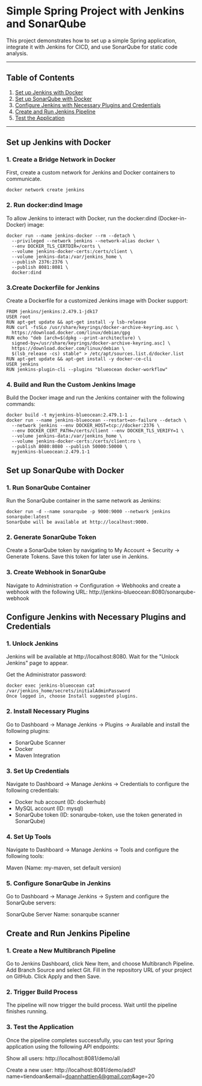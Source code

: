 # Simple Spring Project with Jenkins and SonarQube

This project demonstrates how to set up a simple Spring application, integrate it with Jenkins for CICD, and use SonarQube for static code analysis.

---

## Table of Contents

1. [Set up Jenkins with Docker](#set-up-jenkins-with-docker)
2. [Set up SonarQube with Docker](#set-up-sonarqube-with-docker)
3. [Configure Jenkins with Necessary Plugins and Credentials](#configure-jenkins-with-necessary-plugins-and-credentials)
4. [Create and Run Jenkins Pipeline](#create-and-run-jenkins-pipeline)
5. [Test the Application](#test-the-application)

---

## Set up Jenkins with Docker

### 1. Create a Bridge Network in Docker

First, create a custom network for Jenkins and Docker containers to communicate.

```
docker network create jenkins
```
### 2. Run docker:dind Image
To allow Jenkins to interact with Docker, run the docker:dind (Docker-in-Docker) image:

```
docker run --name jenkins-docker --rm --detach \
  --privileged --network jenkins --network-alias docker \
  --env DOCKER_TLS_CERTDIR=/certs \
  --volume jenkins-docker-certs:/certs/client \
  --volume jenkins-data:/var/jenkins_home \
  --publish 2376:2376 \
  --publish 8081:8081 \
  docker:dind
```

### 3.Create Dockerfile for Jenkins
Create a Dockerfile for a customized Jenkins image with Docker support:

```
FROM jenkins/jenkins:2.479.1-jdk17
USER root
RUN apt-get update && apt-get install -y lsb-release
RUN curl -fsSLo /usr/share/keyrings/docker-archive-keyring.asc \
  https://download.docker.com/linux/debian/gpg
RUN echo "deb [arch=$(dpkg --print-architecture) \
  signed-by=/usr/share/keyrings/docker-archive-keyring.asc] \
  https://download.docker.com/linux/debian \
  $(lsb_release -cs) stable" > /etc/apt/sources.list.d/docker.list
RUN apt-get update && apt-get install -y docker-ce-cli
USER jenkins
RUN jenkins-plugin-cli --plugins "blueocean docker-workflow"
```

### 4. Build and Run the Custom Jenkins Image
Build the Docker image and run the Jenkins container with the following commands:

```
docker build -t myjenkins-blueocean:2.479.1-1 .
docker run --name jenkins-blueocean --restart=on-failure --detach \
  --network jenkins --env DOCKER_HOST=tcp://docker:2376 \
  --env DOCKER_CERT_PATH=/certs/client --env DOCKER_TLS_VERIFY=1 \
  --volume jenkins-data:/var/jenkins_home \
  --volume jenkins-docker-certs:/certs/client:ro \
  --publish 8080:8080 --publish 50000:50000 \
  myjenkins-blueocean:2.479.1-1
```
## Set up SonarQube with Docker
### 1. Run SonarQube Container
Run the SonarQube container in the same network as Jenkins:

```
docker run -d --name sonarqube -p 9000:9000 --network jenkins sonarqube:latest
SonarQube will be available at http://localhost:9000.
```
### 2. Generate SonarQube Token
Create a SonarQube token by navigating to My Account -> Security -> Generate Tokens. Save this token for later use in Jenkins.

### 3. Create Webhook in SonarQube
Navigate to Administration -> Configuration -> Webhooks and create a webhook with the following URL: http://jenkins-blueocean:8080/sonarqube-webhook

## Configure Jenkins with Necessary Plugins and Credentials
### 1. Unlock Jenkins
Jenkins will be available at http://localhost:8080. Wait for the "Unlock Jenkins" page to appear.

Get the Administrator password:

```
docker exec jenkins-blueocean cat /var/jenkins_home/secrets/initialAdminPassword
Once logged in, choose Install suggested plugins.
```

### 2. Install Necessary Plugins
Go to Dashboard -> Manage Jenkins -> Plugins -> Available and install the following plugins:
- SonarQube Scanner
- Docker
- Maven Integration
### 3. Set Up Credentials
Navigate to Dashboard -> Manage Jenkins -> Credentials to configure the following credentials:

- Docker hub account (ID: dockerhub)
- MySQL account (ID: mysql)
- SonarQube token (ID: sonarqube-token, use the token generated in SonarQube)
### 4. Set Up Tools
Navigate to Dashboard -> Manage Jenkins -> Tools and configure the following tools:

Maven (Name: my-maven, set default version)
### 5. Configure SonarQube in Jenkins
Go to Dashboard -> Manage Jenkins -> System and configure the SonarQube servers:

SonarQube Server Name: sonarqube scanner

## Create and Run Jenkins Pipeline
### 1. Create a New Multibranch Pipeline
Go to Jenkins Dashboard, click New Item, and choose Multibranch Pipeline.
Add Branch Source and select Git.
Fill in the repository URL of your project on GitHub.
Click Apply and then Save.

### 2. Trigger Build Process
The pipeline will now trigger the build process. Wait until the pipeline finishes running.

### 3. Test the Application
Once the pipeline completes successfully, you can test your Spring application using the following API endpoints:

Show all users:
http://localhost:8081/demo/all

Create a new user:
http://localhost:8081/demo/add?name=tiendoan&email=doannhattien4@gmail.com&age=20
